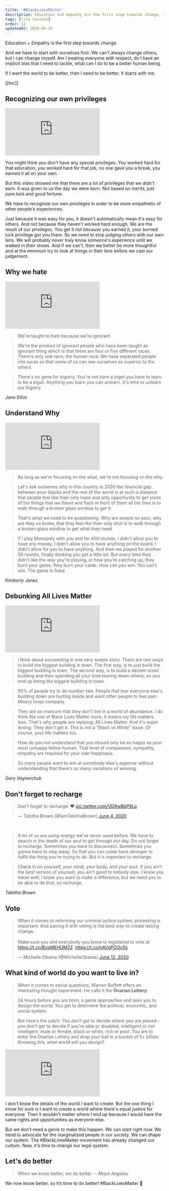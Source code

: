 ```yaml
---
title: '#BlackLivesMatter'
description: Education and empathy are the first step towards change. If I want the world to be better, then I need to be better. It starts with me.
tags: [life lessons]
order: 12
updatedAt: 2020-06-19
---
```


Education + Empathy is the first step towards change.

And we have to start with ourselves first. We can't always change others, but I can change myself. Am I treating everyone with respect, do I have an implicit bias that I need to tackle, what can I do to be a better human being.

If I want the world to be better, then I need to be better. It starts with me.

[[toc]]

## Recognizing our own privileges

<div class="iframe-yt">
  <iframe src="https://www.youtube.com/embed/4K5fbQ1-zps" frameborder="0" allow="accelerometer; autoplay; encrypted-media; gyroscope; picture-in-picture" allowfullscreen></iframe>
</div>

You might think you don't have any special privileges. You worked hard for that education, you worked hard for that job, no one gave you a break, you earned it all on your own.

But this video showed me that there are a lot of privileges that we didn't earn. It was given to us the day we were born. Not based on merits, just pure luck and good fortune.

We have to recognize our own privileges in order to be more empathetic of other people's experiences.

Just because it was easy for you, it doesn't automatically mean it's easy for others. And not because they haven't worked hard enough. We are the result of our privileges. You get it not because you earned it, your borned luck privilege got you there. So we need to stop judging others with our own lens. We will probably never truly know someone's experience until we walked in their shoes. And if we can't, then we better be more thoughtful and at the minimum try to look at things in their lens before we cast our judgement.

## Why we hate

<div class="iframe-yt">
  <iframe src="https://www.youtube.com/embed/pjtvDE0-XSU" frameborder="0" allow="accelerometer; autoplay; encrypted-media; gyroscope; picture-in-picture" allowfullscreen></iframe>
</div>

> We're taught to hate because we're ignorant.

> We're the product of ignorant people who have been taught an ignorant thing which is that there are four or five different races. There's only one race, the human race. We have separated people into races so that some of us can see ourselves as superior to the others.

> There's no gene for bigotry. You're not born a bigot you have to learn to be a bigot. Anything you learn you can unlearn. It's time to unlearn our bigotry.

_Jane Elliot_

## Understand Why

<div class="iframe-yt">
  <iframe src="https://www.youtube.com/embed/sb9_qGOa9Go" frameborder="0" allow="accelerometer; autoplay; encrypted-media; gyroscope; picture-in-picture" allowfullscreen></iframe>
</div>

> As long as we're focusing on the what, we're not focusing on the why.

> Let's ask ourselves why in this country in 2020 the financial gap between poor blacks and the rest of the world is at such a distance that people feel like their only hope and only opportunity to get some of the things that we flaunt and flash in front of them all the time is to walk through a broken glass window to get it.

> That's what we need to be questioning. Why are people so poor, why are they so broke, that they feel like their only shot is to walk through a broken glass window to get what they need.

> If I play Monopoly with you and for 400 rounds, I didn't allow you to have any money, I didn't allow you to have anything on the board, I didn't allow for you to have anything. And then we played for another 50 rounds, finally thinking you get a little bit. But every time they didn't like the way you're playing, or how you're catching up, they burn your game, they burn your cards. How can you win. You can't win. The game is fixed.

_Kimberly Jones_

## Debunking All Lives Matter

<div class="iframe-yt">
  <iframe src="https://www.youtube.com/embed/rrbm6qWkuuQ?start=110" frameborder="0" allow="accelerometer; autoplay; encrypted-media; gyroscope; picture-in-picture" allowfullscreen></iframe>
</div>

> I think about succeeding in one very simple story. There are two ways to build the biggest building in town. The first way, is to just build the biggest building in town. The second way, is to build a decent-sized building and then spending all your time tearing down others, so you end up being the biggest building in town.

> 95% of people try to do number two. People that tear everyone else's building down are hurting inside and want other people to feel pain. Misery loves company.

> They are so insecure that they don't live in a world of abundance. I do think the rise of Black Lives Matter more, it means my life matters less. That's why people are replying, All Lives Matter. And it's super wrong. They don't get it. This is not a "Black vs White" issue. Of course, your life matters too.

> How do you not understand that you should only be as happy as your most unhappy fellow human. That level of compassion, sympathy, empathy are required for your own happiness.

> So many people want to win at somebody else's expense without understanding that there's so many variations of winning.

_Gary Vaynerchuk_

## Don't forget to recharge

<blockquote class="twitter-tweet"><p lang="en" dir="ltr">Don’t forget to recharge! ❤️ <a href="https://t.co/VD9wBbP9Lo">pic.twitter.com/VD9wBbP9Lo</a></p>&mdash; Tabitha Brown (@IamTabithaBrown) <a href="https://twitter.com/IamTabithaBrown/status/1268406958391848961?ref_src=twsrc%5Etfw">June 4, 2020</a></blockquote> <script async src="https://platform.twitter.com/widgets.js" charset="utf-8"></script>

<br>

> A lot of us are using energy we've never used before. We have to search in the depth of our soul to get through our day. Do not forget to recharge. Sometimes you have to disconnect. Sometimes you gonna have to step away. So that you can come back stronger to fulfill the thing you're trying to do. But it is important to recharge.

> Check in on yourself, your mind, your body, and your soul. If you ain't the best version of yourself, you ain't good to nobody else. I know you mean well, I know you want to make a difference, but we need you to be able to do that, so recharge.

_Tabitha Brown_

## Vote

<blockquote class="twitter-tweet"><p lang="en" dir="ltr">When it comes to reforming our criminal justice system, protesting is important. And pairing it with voting is the best way to create lasting change.<br> <br>Make sure you and everybody you know is registered to vote at <a href="https://t.co/BzpMEHUM22">https://t.co/BzpMEHUM22</a>. <a href="https://t.co/nAVgPOOc0s">https://t.co/nAVgPOOc0s</a></p>&mdash; Michelle Obama (@MichelleObama) <a href="https://twitter.com/MichelleObama/status/1271568301446115329?ref_src=twsrc%5Etfw">June 12, 2020</a></blockquote> <script async src="https://platform.twitter.com/widgets.js" charset="utf-8"></script>

## What kind of world do you want to live in?

> When it comes to social questions, Warren Buffett offers an interesting thought experiment. He calls it the **Ovarian Lottery**.

> 24 hours before you are born, a genie approaches and asks you to design the world. You get to determine the political, economic, and social system.

> But here's the catch. You don't get to decide where you are placed - you don't get to decide if you're able or disabled, intelligent or not intelligent, male or female, black or white, rich or poor. You are to enter the Ovarian Lottery and drop your ball in a bucket of 5+ billion. Knowing this, what world will you design?

<div class="iframe-yt">
  <iframe src="https://www.youtube.com/embed/VPyEdNnEEds?start=187" frameborder="0" allow="accelerometer; autoplay; encrypted-media; gyroscope; picture-in-picture" allowfullscreen></iframe>
</div>

I don't know the details of the world I want to create. But the one thing I know for sure is I want to create a world where there's equal justice for everyone. Then it wouldn't matter where I end up because I would have the same rights and opportunities as everyone else.

But we don't need a genie to make this happen. We can start right now. We need to advocate for the marginalized people in our society. We can shape our system. The #BlackLivesMatter movement has already changed our culture. Now, it's time to change our legal system.

## Let's do better

> When we know better, we do better -- _Maya Angelou_

We now know better. so it’s time to do better! #BlackLivesMatter 🖤
